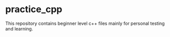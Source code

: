 # practice_cpp

This repository contains beginner level c++ files mainly for personal testing and learning.
